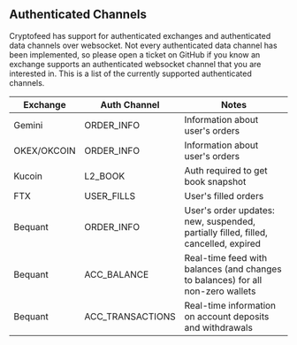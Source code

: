 ## Authenticated Channels

Cryptofeed has support for authenticated exchanges and authenticated data channels over websocket. Not every authenticated data channel has been implemented, so please open a ticket on GitHub if you know an exchange supports an authenticated websocket channel that you are interested in. This is a list of the currently supported authenticated channels.

| Exchange | Auth Channel | Notes |
| ---------|--------------|-------|
| Gemini   | ORDER_INFO   | Information about user's orders |
| OKEX/OKCOIN | ORDER_INFO | Information about user's orders |
| Kucoin   | L2_BOOK      | Auth required to get book snapshot |
| FTX      | USER_FILLS        | User's filled orders |
| Bequant | ORDER_INFO | User's order updates: new, suspended, partially filled, filled, cancelled, expired |
| Bequant | ACC_BALANCE | Real-time feed with balances (and changes to balances) for all non-zero wallets|
| Bequant | ACC_TRANSACTIONS | Real-time information on account deposits and withdrawals |
